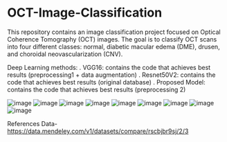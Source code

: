 # OCT-Image-Classification
This repository contains an image classification project focused on Optical Coherence Tomography (OCT) images. The goal is to classify OCT scans into four different classes: normal, diabetic macular edema (DME), drusen, and choroidal neovascularization (CNV).

Deep Learning methods:
  . VGG16: contains the code that achieves best results (preprocessing1 + data augmentation)
  . Resnet50V2: contains the code that achieves best results (original database)
  . Proposed Model: contains the code that achieves best results (preprocessing 2)

![image](https://github.com/tolitei/OCT-Image-Classification/assets/132046813/86af2672-1c9b-41ff-be71-c5d0a840b09c)
![image](https://github.com/tolitei/OCT-Image-Classification/assets/132046813/8d40accd-6349-47c6-baaa-eb5e6ee3532c)
![image](https://github.com/tolitei/OCT-Image-Classification/assets/132046813/9f36a0e1-6ad7-448f-b7fb-1a2ef1a5a259)
![image](https://github.com/tolitei/OCT-Image-Classification/assets/132046813/99621928-3332-429a-a69b-f7cd5c70f0b3)
![image](https://github.com/tolitei/OCT-Image-Classification/assets/132046813/4ac30e35-fcab-42d3-a146-6107fdc87215)
![image](https://github.com/tolitei/OCT-Image-Classification/assets/132046813/83ec490f-7483-4294-ae52-22697d3fb58e)
![image](https://github.com/tolitei/OCT-Image-Classification/assets/132046813/8df39d66-6642-40f5-9547-5b6c7eb33c3f)
![image](https://github.com/tolitei/OCT-Image-Classification/assets/132046813/973d9bd1-d203-450f-a88e-2565dcb34ce2)
![image](https://github.com/tolitei/OCT-Image-Classification/assets/132046813/c6a57b5c-da60-4752-9afd-fee58447b788)

References
Data- https://data.mendeley.com/v1/datasets/compare/rscbjbr9sj/2/3










